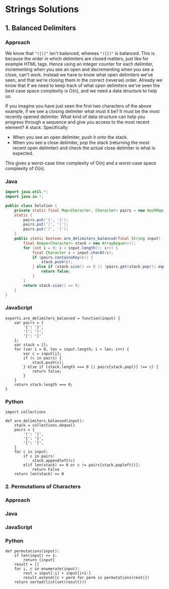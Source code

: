 # Strings Solutions

## 1. Balanced Delimiters

### Approach

We know that `"([)]"` isn't balanced, whereas `"([])"` is balanced. This is because the order in which delimiters are closed matters, just like for example HTML tags. Hence using an integer counter for each delimiter, incrementing when you see an open and decrementing when you see a close, can't work. Instead we have to know what open delimiters we've seen, and that we're closing them in the correct (reverse) order. Already we know that if we need to keep track of what open delimiters we've seen the best case space complexity is O(n), and we need a data structure to help us.

If you imagine you have just seen the first two characters of the above example, if we see a closing delimiter what must it be? It must be the most recently opened delimiter. What kind of data structure can help you progress through a sequence and give you access to the most recent element? A stack. Specifically:

-   When you see an open delimiter, push it onto the stack.
-   When you see a close delimiter, pop the stack (returning the most recent open delimiter) and check the actual close delimiter is what is expected.

This gives a worst-case time complexity of O(n) and a worst-case space complexity of O(n).

### Java

~~~~ {.java .numberLines}
import java.util.*;
import java.io.*;

public class Solution {
    private static final Map<Character, Character> pairs = new HashMap<>();
    static {
        pairs.put('{', '}');
        pairs.put('(', ')');
        pairs.put('[', ']');
    }
    public static boolean are_delimiters_balanced(final String input) {
        final Deque<Character> stack = new ArrayDeque<>();
        for (int i = 0; i < input.length(); i++) {
            final Character c = input.charAt(i);
            if (pairs.containsKey(c)) {
                stack.push(c);
            } else if (stack.size() == 0 || !pairs.get(stack.pop()).equals(c)) {
                return false;
            }
        }
        return stack.size() == 0;
    }
}
~~~~~~~~~~~~~~~~~~~~~~~~~~~~~~~~~~~~~~~~~~~~~~~~~

### JavaScript

~~~~ {.javascript .numberLines}
exports.are_delimiters_balanced = function(input) {
    var pairs = {
        '{': '}',
        '(': ')',
        '[': ']'
    };
    var stack = [];
    for (var i = 0, len = input.length; i < len; i++) {
        var c = input[i];
        if (c in pairs) {
            stack.push(c);
        } else if (stack.length === 0 || pairs[stack.pop()] !== c) {
            return false;
        }
    }
    return stack.length === 0;
}
~~~~~~~~~~~~~~~~~~~~~~~~~~~~~~~~~~~~~~~~~~~~~~~~~

### Python

~~~~ {.python .numberLines}
import collections

def are_delimiters_balanced(input):
    stack = collections.deque()
    pairs = {
        '(': ')',
        '{': '}',
        '[': ']',
    }
    for c in input:
        if c in pairs:
            stack.appendleft(c)
        elif len(stack) == 0 or c != pairs[stack.popleft()]:
            return False
    return len(stack) == 0
~~~~~~~~~~~~~~~~~~~~~~~~~~~~~~~~~~~~~~~~~~~~~~~~~

### 2. Permutations of Characters

### Approach

### Java

### JavaScript

### Python

~~~~ {.python .numberLines}
def permutations(input):
    if len(input) <= 1:
        return [input]
    result = []
    for i, c in enumerate(input):
        rest = input[:i] + input[i+1:]
        result.extend([c + perm for perm in permutations(rest)])
    return sorted(list(set(result)))
~~~~~~~~~~~~~~~~~~~~~~~~~~~~~~~~~~~~~~~~~~~~~~~~~
